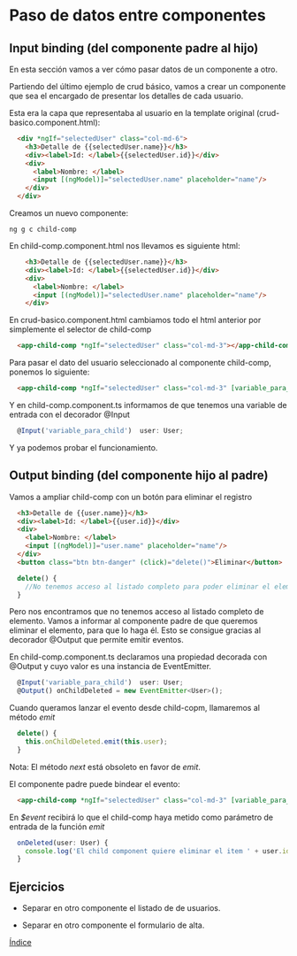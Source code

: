 # Paso de datos entre componentes 

## Input binding (del componente padre al hijo)

En esta sección vamos a ver cómo pasar datos de un componente a otro.

Partiendo del último ejemplo de crud básico, vamos a crear un componente que sea el encargado de presentar los detalles de cada usuario.

Esta era la capa que representaba al usuario en la template original (crud-basico.component.html):

```html
  <div *ngIf="selectedUser" class="col-md-6">
    <h3>Detalle de {{selectedUser.name}}</h3>
    <div><label>Id: </label>{{selectedUser.id}}</div>
    <div>
      <label>Nombre: </label>
      <input [(ngModel)]="selectedUser.name" placeholder="name"/>
    </div>
  </div>
```

Creamos un nuevo componente:

````
ng g c child-comp
````

En child-comp.component.html nos llevamos es siguiente html:

```html
    <h3>Detalle de {{selectedUser.name}}</h3>
    <div><label>Id: </label>{{selectedUser.id}}</div>
    <div>
      <label>Nombre: </label>
      <input [(ngModel)]="selectedUser.name" placeholder="name"/>
    </div>
```

En crud-basico.component.html cambiamos todo el html anterior por simplemente el selector de child-comp

```html
  <app-child-comp *ngIf="selectedUser" class="col-md-3"></app-child-comp>
```

Para pasar el dato del usuario seleccionado al componente child-comp, ponemos lo siguiente:

```html
  <app-child-comp *ngIf="selectedUser" class="col-md-3" [variable_para_child]="selectedUser"></app-child-comp>
```

Y en child-comp.component.ts informamos de que tenemos una variable de entrada con el decorador @Input

```typescript
  @Input('variable_para_child')  user: User;
```

Y ya podemos probar el funcionamiento.

## Output binding (del componente hijo al padre)

Vamos a ampliar child-comp con un botón para eliminar el registro

```html
  <h3>Detalle de {{user.name}}</h3>
  <div><label>Id: </label>{{user.id}}</div>
  <div>
    <label>Nombre: </label>
    <input [(ngModel)]="user.name" placeholder="name"/>
  </div>
  <button class="btn btn-danger" (click)="delete()">Eliminar</button>
```

```typescript
  delete() {
    //No tenemos acceso al listado completo para poder eliminar el elemento
  }
```

Pero nos encontramos que no tenemos acceso al listado completo de elemento. Vamos a informar al componente padre de que queremos eliminar el elemento, para que lo haga él. Esto se consigue gracias al decorador @Output que permite emitir eventos.

En child-comp.component.ts declaramos una propiedad decorada con @Output y cuyo valor es una instancia de EventEmitter.

```typescript
  @Input('variable_para_child')  user: User;
  @Output() onChildDeleted = new EventEmitter<User>();
```

Cuando queramos lanzar el evento desde child-copm, llamaremos al método *emit*

```typescript
  delete() {
    this.onChildDeleted.emit(this.user);
  }
```

Nota: El método *next* está obsoleto en favor de *emit*.

El componente padre puede bindear el evento:

```html
  <app-child-comp *ngIf="selectedUser" class="col-md-3" [variable_para_child]="selectedUser" (onChildDeleted)="onDeleted($event)"></app-child-comp>
```

En *$event* recibirá lo que el child-comp haya metido como parámetro de entrada de la función *emit*

```typescript
  onDeleted(user: User) {
    console.log('El child component quiere eliminar el item ' + user.id);
  }
```

## Ejercicios

- Separar en otro componente el listado de de usuarios.

- Separar en otro componente el formulario de alta.

[Índice](index.md)
